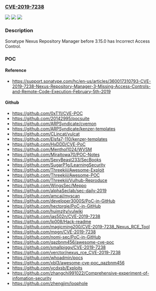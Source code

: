 ### [CVE-2019-7238](https://cve.mitre.org/cgi-bin/cvename.cgi?name=CVE-2019-7238)
![](https://img.shields.io/static/v1?label=Product&message=n%2Fa&color=blue)
![](https://img.shields.io/static/v1?label=Version&message=n%2Fa&color=blue)
![](https://img.shields.io/static/v1?label=Vulnerability&message=n%2Fa&color=brighgreen)

### Description

Sonatype Nexus Repository Manager before 3.15.0 has Incorrect Access Control.

### POC

#### Reference
- https://support.sonatype.com/hc/en-us/articles/360017310793-CVE-2019-7238-Nexus-Repository-Manager-3-Missing-Access-Controls-and-Remote-Code-Execution-February-5th-2019

#### Github
- https://github.com/0xT11/CVE-POC
- https://github.com/20142995/pocsuite
- https://github.com/ARPSyndicate/cvemon
- https://github.com/ARPSyndicate/kenzer-templates
- https://github.com/CLincat/vulcat
- https://github.com/Elsfa7-110/kenzer-templates
- https://github.com/HxDDD/CVE-PoC
- https://github.com/Menthol1024/WVSM
- https://github.com/Miraitowa70/POC-Notes
- https://github.com/SexyBeast233/SecBooks
- https://github.com/SugarP1g/LearningSecurity
- https://github.com/Threekiii/Awesome-Exploit
- https://github.com/Threekiii/Awesome-POC
- https://github.com/Threekiii/Vulhub-Reproduce
- https://github.com/WingsSec/Meppo
- https://github.com/alphaSeclab/sec-daily-2019
- https://github.com/amcai/myscan
- https://github.com/developer3000S/PoC-in-GitHub
- https://github.com/hectorgie/PoC-in-GitHub
- https://github.com/huimzjty/vulwiki
- https://github.com/jas502n/CVE-2019-7238
- https://github.com/lp008/Hack-readme
- https://github.com/magicming200/CVE-2019-7238_Nexus_RCE_Tool
- https://github.com/mpgn/CVE-2019-7238
- https://github.com/nomi-sec/PoC-in-GitHub
- https://github.com/qazbnm456/awesome-cve-poc
- https://github.com/smallpiggy/CVE-2019-7238
- https://github.com/verctor/nexus_rce_CVE-2019-7238
- https://github.com/whoadmin/pocs
- https://github.com/xbl3/awesome-cve-poc_qazbnm456
- https://github.com/ycdxsb/Exploits
- https://github.com/zhangchi991022/Comprehensive-experiment-of-infomation-security
- https://github.com/zhengjim/loophole

